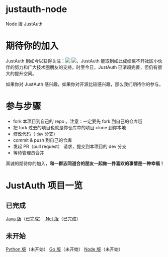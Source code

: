 # justauth-node
Node 版 JustAuth


# 期待你的加入

JustAuth 到如今以获得关注：![](https://img.shields.io/github/stars/zhangyd-c/JustAuth.svg?style=social) ![](https://gitee.com/yadong.zhang/JustAuth/badge/star.svg?theme=gvp)，JustAuth 能取到如此成绩离不开社区小伙伴的努力和广大技术圈朋友的支持，时至今日，JustAuth 已渐趋完善，但仍有很大的提升空间。

如果你对 JustAuth 感兴趣，如果你对开源比较感兴趣，那么我们期待你的参与。


# 参与步骤

- fork 本项目到自己的 repo 。注意：一定要先 fork 到自己的仓库哦
- 把 fork 过去的项目也就是你仓库中的项目 clone 到你本地
- 修改代码（ `dev` 分支）
- commit & push 到自己的仓库
- 发起 PR（pull request） 请求，提交到本项目的 dev 分支
- 等待管理员合并


真诚的期待你的加入，**和一群志同道合的朋友一起做一件喜欢的事情是一种幸福！**

# JustAuth 项目一览

## 已完成

 [Java 版](https://github.com/justauth/JustAuth)（已完成）
 [.Net 版](https://github.com/justauth/CollectiveOAuth)（已完成）
 
## 未开始

 [Python 版](https://github.com/justauth/justauth-python)（未开始）
 [Go 版](https://github.com/justauth/justauth-go)（未开始）
 [Node 版](https://github.com/justauth/justauth-node)（未开始）
